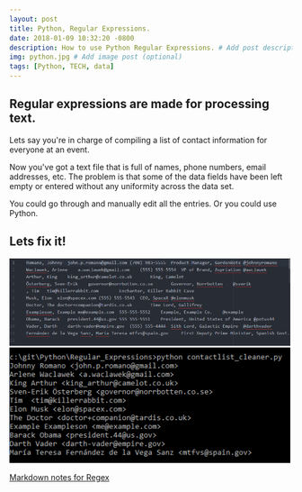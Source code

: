 ```yaml
---
layout: post
title: Python, Regular Expressions.
date: 2018-01-09 10:32:20 -0800
description: How to use Python Regular Expressions. # Add post description (optional)
img: python.jpg # Add image post (optional)
tags: [Python, TECH, data]
---
```

## Regular expressions are made for processing text.

Lets say you're in charge of compiling a list of contact information for everyone at an event.

Now you've got a text file that is full of names, phone numbers, email addresses, etc. The problem is that some of the data fields have been left empty or entered without any uniformity across the data set.

You could go through and manually edit all the entries. Or you could use Python.

Lets fix it!
---
<img src="/assets/img/python-regex-names.png" width="500px">
<img src="/assets/img/python-regex-names-output.png" width="500px">

<a href src="https://github.com/johnpromano/Python/blob/master/Regular_Expressions/contactlist_cleaner.markdown"> Markdown notes for Regex</a>

